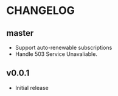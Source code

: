 # CHANGELOG

## master

* Support auto-renewable subscriptions
* Handle 503 Service Unavaliable.

## v0.0.1

* Initial release
